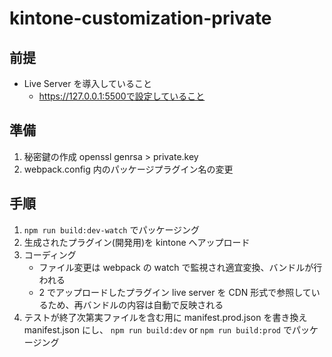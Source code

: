 # kintone-customization-private

## 前提

- Live Server を導入していること
  - https://127.0.0.1:5500で設定していること

## 準備

1. 秘密鍵の作成
   openssl genrsa > private.key
2. webpack.config 内のパッケージプラグイン名の変更

## 手順

1. `npm run build:dev-watch` でパッケージング
2. 生成されたプラグイン(開発用)を kintone へアップロード
3. コーディング
   - ファイル変更は webpack の watch で監視され適宜変換、バンドルが行われる
   - 2 でアップロードしたプラグイン live server を CDN 形式で参照しているため、再バンドルの内容は自動で反映される
4. テストが終了次第実ファイルを含む用に manifest.prod.json を書き換え manifest.json にし、 `npm run build:dev` or `npm run build:prod` でパッケージング
